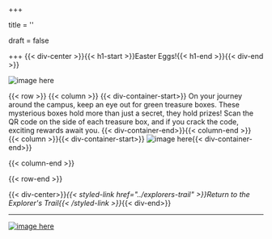 +++

title = ''

draft = false

+++
{{< div-center >}}{{< h1-start >}}Easter Eggs!{{< h1-end >}}{{< div-end >}}

![image here](../images/easter-eggs.png#center)

{{< row >}}
{{< column >}}
{{< div-container-start>}} On your journey around the campus, keep an eye out for green treasure boxes. These mysterious boxes hold more than just a secret, they hold prizes! Scan the QR code on the side of each treasure box, and if you crack the code, exciting rewards await you. {{< div-container-end>}}{{< column-end >}}
{{< column >}}{{< div-container-start>}} 
![image here](../images/chest-3.png#center){{< div-container-end>}}

{{< column-end >}}

{{< row-end >}}

{{< div-center>}}*{{< styled-link href="../explorers-trail" >}}Return to the Explorer's Trail{{< /styled-link >}}*{{< div-end>}}

___

[![image here](../images/lost-icon.png#center)](../lost)